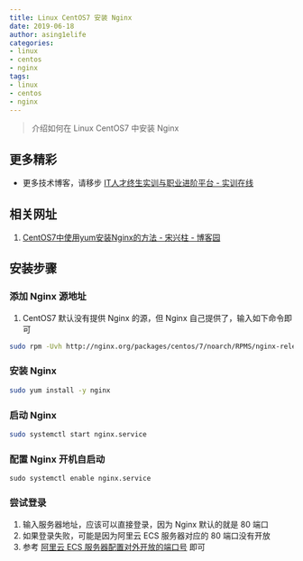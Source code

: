 ```yaml
---
title: Linux CentOS7 安装 Nginx
date: 2019-06-18
author: asing1elife
categories:
- linux
- centos
- nginx
tags:
- linux
- centos
- nginx
---
```

> 介绍如何在 Linux CentOS7 中安装 Nginx  

## 更多精彩
*  更多技术博客，请移步 [IT人才终生实训与职业进阶平台 - 实训在线](https://shixun.online)

## 相关网址
1. [CentOS7中使用yum安装Nginx的方法 - 宋兴柱 - 博客园](https://www.cnblogs.com/songxingzhu/p/8568432.html)

## 安装步骤

### 添加 Nginx 源地址
1. CentOS7 默认没有提供 Nginx 的源，但 Nginx 自己提供了，输入如下命令即可

```sh
sudo rpm -Uvh http://nginx.org/packages/centos/7/noarch/RPMS/nginx-release-centos-7-0.el7.ngx.noarch.rpm
```

### 安装 Nginx
```sh
sudo yum install -y nginx
```

### 启动 Nginx
```sh
sudo systemctl start nginx.service
```

### 配置 Nginx 开机自启动
```
sudo systemctl enable nginx.service
```

### 尝试登录
1. 输入服务器地址，应该可以直接登录，因为 Nginx 默认的就是 80 端口
2. 如果登录失败，可能是因为阿里云 ECS 服务器对应的 80 端口没有开放
3. 参考 [阿里云 ECS 服务器配置对外开放的端口号](http://asing1elife.com/linux/aliyun/2019/06/18/阿里云-ECS-服务器配置对外开放的端口号/) 即可
